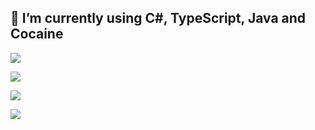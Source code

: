 
## 🌱 I’m currently using C#, TypeScript, Java and Cocaine

![](https://github-readme-stats.vercel.app/api?username=sueyxz&theme=dark&hide_border=false&include_all_commits=false&count_private=false)

![](https://github-readme-streak-stats.herokuapp.com/?user=sueyxz&theme=dark&hide_border=false)

![](https://github-readme-stats.vercel.app/api/top-langs/?username=sueyxz&theme=dark&hide_border=false&include_all_commits=false&count_private=false&layout=compact)

[![](https://visitcount.itsvg.in/api?id=sueyxz&icon=0&color=12)](https://visitcount.itsvg.in)
